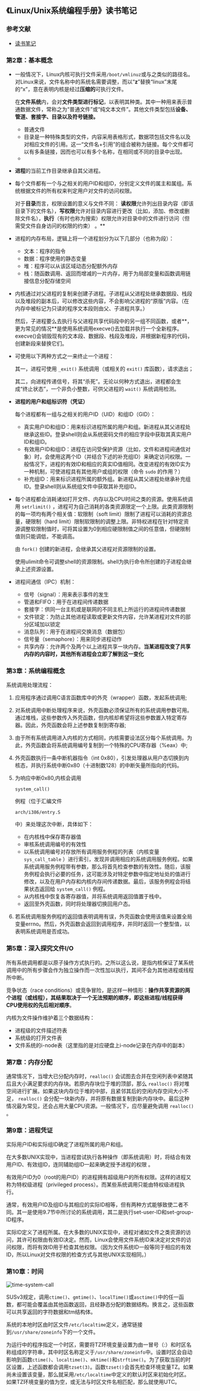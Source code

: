 ## 《Linux/Unix系统编程手册》读书笔记

### 参考文献

- [读书笔记](http://blog.xiayf.cn/gitbook/tech-note/basic/system/tlpi.html)


### 第2章：基本概念

- 一般情况下，Linux内核可执行文件采用`/boot/vmlinuz`或与之类似的路径名。对Linux来说，文件名称中的系统名需要调整，而以“**z**”替换“linux”末尾的“x”，意在表明内核是经过**压缩的**可执行文件。

  在**文件系统**内，会对**文件类型进行标记**，以表明其种类。其中一种用来表示普通数据文件，常称之为“普通文件”或“纯文本文件”。其他文件类型包括**设备、管道、套接字、目录以及符号链接。**
  - 普通文件
  - 目录是一种特殊类型的文件，内容采用表格形式，数据项包括文件名以及对相应文件的引用。这一“文件名+引用”的组合被称为链接。每个文件都可以有多条链接，因而也可以有多个名称，在相同或不同的目录中出现。
  - 

- **进程**的当前工作目录继承自其父进程。

- 每个文件都有一个与之相关的用户ID和组ID，分别定义文件的属主和属组。系统根据文件的所有权来判定用户对文件的访问权限。

  对于**目录**而言，权限设置的意义与文件不同： **读权限**允许列出目录内容（即该目录下的文件名），**写权限**允许对目录内容进行更改（比如，添加、修改或删除文件名），**执行**（有时也称为搜索）权限允许对目录中的文件进行访问（但需受文件自身访问的权限的约束） 。**

- 进程的内存布局，逻辑上将一个进程划分为以下几部分（也称为段）：
  - 文本：程序的指令
  - 数据：程序使用的静态变量
  - 堆：程序可以从该区域动态分配额外内存
  - 栈：随函数调用、返回而增减的一片内存，用于为局部变量和函数调用链接信息分配存储空间

- 内核通过对父进程的复制来创建子进程。子进程从父进程处继承数据段、栈段以及堆段的副本后，可以修改这些内容，不会影响父进程的“原版”内容。（在内存中被标记为只读的程序文本段则由父、子进程共享。）

  然后，子进程要么去执行与父进程共享代码段中的另一组不同函数，或者**，更为常见的情况**是使用系统调用execve()去加载并执行一个全新程序。execve()会销毁现有的文本段、数据段、栈段及堆段，并根据新程序的代码，创建新段来替换它们。

- 可使用以下两种方式之一来终止一个进程：

  其一，进程可使用 `_exit()` 系统调用（或相关的 `exit()` 库函数），请求退出；

  其二，向进程传递信号，将其“杀死”。无论以何种方式退出，进程都会生成“终止状态”，一个非负小整数，可供父进程的 `wait()` 系统调用检测。

- **进程的用户和组标识符（凭证）**

  每个进程都有一组与之相关的用户ID（UID）和组ID（GID）：

  - 真实用户ID和组ID：用来标识进程所属的用户和组。新进程从其父进程处继承这些ID。登录shell则会从系统密码文件的相应字段中获取其真实用户ID和组ID。
  - 有效用户ID和组ID：进程在访问受保护资源（比如，文件和进程间通信对象）时，会使用这两个ID（并结合下述的补充组ID）来确定访问权限。一般情况下，进程的有效ID和相应的真实ID值相同。改变进程的有效ID实为一种机制，可使进程具有其他用户或组的权限（命令 `sudo` 的作用？）
  - 补充组ID：用来标识进程所属的额外组。新进程从其父进程处继承补充组ID。登录shell则从系统组文件中获取其补充组ID。

- 每个进程都会消耗诸如打开文件、内存以及CPU时间之类的资源。使用系统调用 `setrlimit()` ，进程可为自己消耗的各类资源限定一个上限。此类资源限制的每一项均有两个相关值：软限制（soft limit）限制了进程可以消耗的资源总量，硬限制（hard limit）限制软限制的调整上限。非特权进程在针对特定资源调整软限制值时，可将其设置为0到相应硬限制值之间的任意值，但硬限制值则只能调低，不能调高。

  由 `fork()` 创建的新进程，会继承其父进程对资源限制的设置。

  使用ulimit命令可调整shell的资源限制。shell为执行命令所创建的子进程会继承上述资源设置。

- 进程间通信（IPC）机制：
  - 信号（signal）：用来表示事件的发生
  - 管道和FIFO：用于在进程间传递数据
  - 套接字：供同一台主机或是联网的不同主机上所运行的进程间传递数据
  - 文件锁定：为防止其他进程读取或更新文件内容，允许某进程对文件的部分区域加以锁定
  - 消息队列：用于在进程间交换消息（数据包）
  - 信号量（semaphore）：用来同步进程动作
  - 共享内存：允许两个及两个以上进程共享一块内存。**当某进程改变了共享内存的内容时，其他所有进程会立即了解到这一变化**

### 第3章：系统编程概念

系统调用处理流程：

1. 应用程序通过调用C语言函数库中的外壳（wrapper）函数，发起系统调用;

2. 对系统调用中断处理程序来说，外壳函数必须保证所有的系统调用参数可用。通过堆栈，这些参数传入外壳函数，但内核却希望将这些参数置入特定寄存器。因此，外壳函数会将上述参数复制到寄存器;

3. 由于所有系统调用进入内核的方式相同，内核需要设法区分每个系统调用。为此，外壳函数会将系统调用编号复制到一个特殊的CPU寄存器（%eax）中;

4. 外壳函数执行一条中断机器指令（int 0x80），引发处理器从用户态切换到内核态，并执行系统中断0x80（十进制数128）的中断矢量所指向的代码。

5. 为响应中断0x80,内核会调用

    

   ```
   system_call()
   ```

    

   例程（位于汇编文件

    

   ```
   arch/i386/entry.S
   ```

    

   中）来处理这次中断，具体如下：

   - 在内核栈中保存寄存器值
   - 审核系统调用编号的有效性
   - 以系统调用编号对存放所有调用服务例程的列表（内核变量 `sys_call_table` ）进行索引，发现并调用相应的系统调用服务例程。如果系统调用服务例程带有参数，那么将首先检查参数的有效性。随后，该服务例程会执行必要的任务，这可能涉及对特定参数中指定地址处的值进行修改，以及在用户内存和内核内存间传递数据。最后，该服务例程会将结果状态返回给 `system_call()` 例程。
   - 从内核栈中恢复各寄存器值，并将系统调用返回值置于栈中。
   - 返回至外壳函数，同时将处理器切换回用户态。

6. 若系统调用服务例程的返回值表明调用有误，外壳函数会使用该值来设置全局变量errno。然后，外壳函数会返回到调用程序，并同时返回一个整型值，以表明系统调用是否成功。

### 第5章：深入探究文件I/O

所有系统调用都是以原子操作方式执行的。之所以这么说，是指内核保证了某系统调用中的所有步骤会作为独立操作而一次性加以执行，其间不会为其他进程或线程所中断。

竞争状态（race conditions）或竞争冒险，是这样一种情形：**操作共享资源的两个进程（或线程），其结果取决于一个无法预期的顺序，即这些进程/线程获得CPU使用权的先后相对顺序**。

内核为文件操作维护着三个数据结构：

- 进程级的文件描述符表
- 系统级的打开文件表
- 文件系统的i-node表（这里指的是对应硬盘上i-node记录在内存中的副本）

### 第7章：内存分配

通常情况下，当增大已分配内存时，`realloc()` 会试图去合并在空闲列表中紧随其后且大小满足要求的内存块。若原内存块位于堆的顶部，那么 `realloc()` 将对堆空间进行扩展。如果这块内存位于堆的中部，且紧邻其后的空闲内存空间大小不足， `realloc()` 会分配一块新内存，并将原有数据复制到新内存块中。最后这种情况最为常见，还会占用大量CPU资源。一般情况下，应尽量避免调用 `realloc()` 。

### 第9章：进程凭证

实际用户ID和实际组ID确定了进程所属的用户和组。

在大多数UNIX实现中，当进程尝试执行各种操作（即系统调用）时，将结合有效用户ID、有效组ID，连同辅助组ID一起来确定授予进程的权限 。

有效用户ID为0（root的用户ID）的进程拥有超级用户的所有权限。这样的进程又称为特权级进程（privileged process）。而某些系统调用只能由特权级进程执行。

通常，有效用户ID及组ID与其相应的实际ID相等，但有两种方式能够致使二者不同。其一是使用9.7节中所讨论的系统调用，其二是执行set-user-ID和set-group-ID程序。

实际ID定义了进程所属。在大多数的UNIX实现中，进程对诸如文件之类资源的访问，其许可权限由有效ID决定。然而，Linux会使用文件系统ID来决定对文件的访问权限，而将有效ID用于检查其他权限。（因为文件系统ID一般等同于相应的有效ID，所以Linux对文件权限的检查方式与其他UNIX实现相同。）

### 第10章：时间

![time-system-call](http://blog.xiayf.cn/gitbook/tech-note/basic/image/time-system-calls.png)

SUSv3规定，调用`ctime()`、`gmtime()`、`localTime()`或`asctime()`中的任一函数，都可能会覆盖由其他函数返回，且经静态分配的数据结构。换言之，这些函数可以共享返回的字符数据和tm结构体。

系统的本地时区由时区文件`/etc/localtime`定义，通常链接到`/usr/share/zoneinfo`下的一个文件。

为运行中的程序指定一个时区，需要将TZ环境变量设置为由一冒号（:）和时区名称组成的字符串，其中时区名称定义于`/usr/share/zoneinfo`中。设置时区会自动影响到函数`ctime()`、`localtime()`、`mktime()`和`strftime()`。为了获取当前的时区设置，上述函数都会调用`tzset(3)`。函数`tzset()`会首先检查环境变量TZ。如果尚未设置该变量，那么就采用`/etc/localtime`中定义的默认时区来初始化时区。如果TZ环境变量的值为空，或无法与时区文件名相匹配，那么就使用UTC。





